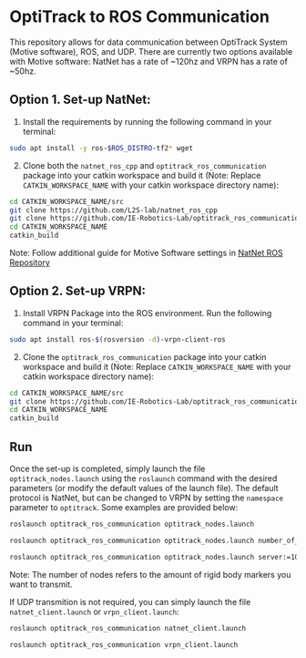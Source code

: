 # OptiTrack to ROS Communication
This repository allows for data communication between OptiTrack System (Motive software), ROS, and UDP. There are currently two options available with Motive software: NatNet has a rate of ~120hz and VRPN has a rate of ~50hz.

## Option 1. Set-up NatNet:
1. Install the requirements by running the following command in your terminal:
```bash
sudo apt install -y ros-$ROS_DISTRO-tf2* wget
```
2. Clone both the `natnet_ros_cpp` and `optitrack_ros_communication` package into your catkin workspace and build it (Note: Replace `CATKIN_WORKSPACE_NAME` with your catkin workspace directory name):
```bash
cd CATKIN_WORKSPACE_NAME/src
git clone https://github.com/L2S-lab/natnet_ros_cpp
git clone https://github.com/IE-Robotics-Lab/optitrack_ros_communication.git
cd CATKIN_WORKSPACE_NAME
catkin_build
```
Note: Follow additional guide for Motive Software settings in [NatNet ROS Repository](https://github.com/L2S-lab/natnet_ros_cpp)

## Option 2. Set-up VRPN:
1. Install VRPN Package into the ROS environment. Run the following command in your terminal:
```bash
sudo apt install ros-$(rosversion -d)-vrpn-client-ros
```
2. Clone the `optitrack_ros_communication` package into your catkin workspace and build it (Note: Replace `CATKIN_WORKSPACE_NAME` with your catkin workspace directory name):
```bash
cd CATKIN_WORKSPACE_NAME/src
git clone https://github.com/IE-Robotics-Lab/optitrack_ros_communication.git
cd CATKIN_WORKSPACE_NAME
catkin_build
```

## Run
Once the set-up is completed, simply launch the file `optitrack_nodes.launch` using the `roslaunch` command with the desired parameters (or modify the default values of the launch file). The default protocol is NatNet, but can be changed to VRPN by setting the `namespace` parameter to `optitrack`. Some examples are provided below:
```bash
roslaunch optitrack_ros_communication optitrack_nodes.launch

roslaunch optitrack_ros_communication optitrack_nodes.launch number_of_nodes:=10 namespace:=optitrack

roslaunch optitrack_ros_communication optitrack_nodes.launch server:=10.205.3.3 number_of_nodes:=2 ip:=10.205.3.224
```
Note: The number of nodes refers to the amount of rigid body markers you want to transmit.

If UDP transmition is not required, you can simply launch the file `natnet_client.launch` or `vrpn_client.launch`:
```bash
roslaunch optitrack_ros_communication natnet_client.launch
 
roslaunch optitrack_ros_communication vrpn_client.launch
```
